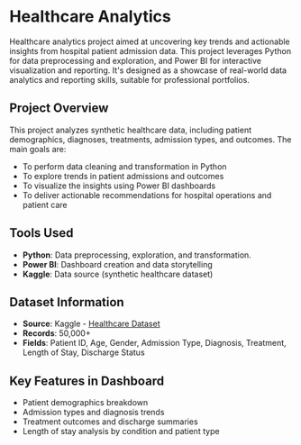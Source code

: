 # Healthcare Analytics

Healthcare analytics project aimed at uncovering key trends and actionable insights from hospital patient admission data. This project leverages Python for data preprocessing and exploration, and Power BI for interactive visualization and reporting. It's designed as a showcase of real-world data analytics and reporting skills, suitable for professional portfolios.

## Project Overview

This project analyzes synthetic healthcare data, including patient demographics, diagnoses, treatments, admission types, and outcomes. The main goals are:

- To perform data cleaning and transformation in Python
- To explore trends in patient admissions and outcomes
- To visualize the insights using Power BI dashboards
- To deliver actionable recommendations for hospital operations and patient care

## Tools Used

- **Python**: Data preprocessing, exploration, and transformation.
- **Power BI**: Dashboard creation and data storytelling
- **Kaggle**: Data source (synthetic healthcare dataset)

## Dataset Information

- **Source**: Kaggle - [Healthcare Dataset](www.kaggle.com/datasets/prasad22/healthcare-dataset)
- **Records**: 50,000+
- **Fields**: Patient ID, Age, Gender, Admission Type, Diagnosis, Treatment, Length of Stay, Discharge Status

## Key Features in Dashboard

- Patient demographics breakdown
- Admission types and diagnosis trends
- Treatment outcomes and discharge summaries
- Length of stay analysis by condition and patient type
